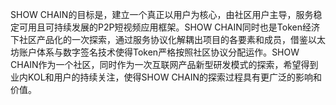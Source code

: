 SHOW CHAIN的目标是，建立一个真正以用户为核心，由社区用户主导，服务稳定可用且可持续发展的P2P短视频应用框架。SHOW CHAIN同时也是Token经济下社区产品化的一次探索，通过服务协议化解耦出项目的各要素和成员，借鉴以太坊账户体系与数字签名技术使得Token严格按照社区协议分配运作。SHOW CHAIN作为一个社区，同时作为一次互联网产品新型研发模式的探索，希望得到业内KOL和用户的持续关注，使得SHOW CHAIN的探索过程具有更广泛的影响和价值。
